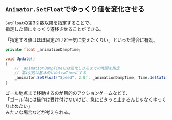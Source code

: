 ## `Animator.SetFloat`でゆっくり値を変化させる
`SetFloat`の第3引数以降を指定することで、  
指定した値にゆっくり遷移させることができる。

「指定する値はほぼ固定だけど一気に変えたくない」といった場合に有効。  
```csharp
private float _animationDampTime;

void Update()
{
	// _animationDampTimeには変化しきるまでの時間を指定
	// 第4引数は基本的にdeltaTimeにする
	_animator.SetFloat("Speed", 2.0f, _animationDampTime, Time.deltaTime);
}
```
ゴール地点まで移動するのが目的のアクションゲームなどで、  
「ゴール時には操作は受け付けないけど、急にピタッと止まるんじゃなくゆっくり止めたい」  
みたいな場合などが考えられる。